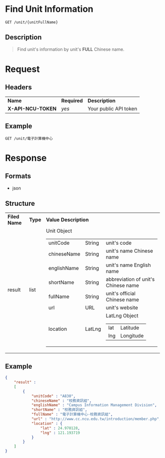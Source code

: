 # Find Unit Information

```
GET /unit/{unitFullName}
```

## Description
> Find unit's information by unit's **FULL** Chinese name.

# Request
## Headers
<table>
  <tr>
    <td><b>Name</b></td>
    <td><b><b>Required</b></b></td>
    <td><b>Description</b></td>
  </tr>
  <tr>
    <td><b>X-API-NCU-TOKEN</b></td>
    <td><i>yes</i></td>
    <td>Your public API token</td>
  </tr>
</table>

## Example
```
GET /unit/電子計算機中心
```

# Response

## Formats
- json

## Structure
<table>
    <tr>
		<td><b>Filed Name</b></td>
		<td><b>Type</b></td>
		<td><b>Value Description</b></td>
	</tr>
    <tr>
        <td>result</td>
        <td>list</td>
        <td>
			Unit Object
            <table>
                <tr>
                    <td>unitCode</td>
                    <td>String</td>
                    <td>unit's code</td>
                </tr>
                <tr>
                    <td>chineseName</td>
                    <td>String</td>
                    <td>unit's name Chinese name</td>
                </tr>
                <tr>
                    <td>englishName</td>
                    <td>String</td>
                    <td>unit's name English name</td>
                </tr>
                <tr>
                    <td>shortName</td>
                    <td>String</td>
                    <td>abbreviation of unit's Chinese name</td>
                </tr>
                <tr>
                    <td>fullName</td>
                    <td>String</td>
                    <td>unit's official Chinese name</td>
                </tr>
                <tr>
                    <td>url</td>
                    <td>URL</td>
                    <td>unit's website</td>
                </tr>
                <tr>
                    <td>location</td>
                    <td>LatLng</td>
                    <td>
						LatLng Object
						<table>
							<tr>
								<td>lat</td>
								<td>Latitude</td>
							</tr>
							<tr>
								<td>lng</td>
								<td>Longitude</td>
							</tr>
						</table>
					</td>
                </tr>
            </table>
        </td>
    </tr>
</table>

## Example
```json
{
	"result" :
	[
		{
			"unitCode" : "A830",
			"chineseName" : "校務資訊組",
			"englishName" : "Campus Information Management Division",
			"shortName" : "校務資訊組",
			"fullName" : "電子計算機中心-校務資訊組",
			"url" : "http://www.cc.ncu.edu.tw/introduction/member.php",
			"location" : {
				"lat" : 24.970128,
				"lng" : 121.193719
			}
		}
	]
}
```
